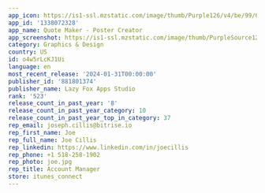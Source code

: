```yaml
---
app_icon: https://is1-ssl.mzstatic.com/image/thumb/Purple126/v4/be/99/02/be99025f-b832-faa9-55a0-9f6986e7e8e8/AppIcon-0-1x_U007epad-0-0-0-85-220-0.jpeg/1024x1024bb.png
app_id: '1338072328'
app_name: Quote Maker - Poster Creator
app_screenshot: https://is1-ssl.mzstatic.com/image/thumb/PurpleSource122/v4/7a/13/a2/7a13a286-dc81-4fcf-57af-b07c07df6823/bdf7722c-519c-4c63-9fac-24868dc9b49d_screen_1.jpg/1284x2778bb.png
category: Graphics & Design
country: US
id: o4w5rLcKJ1Ui
language: en
most_recent_release: '2024-01-31T00:00:00'
publisher_id: '881801374'
publisher_name: Lazy Fox Apps Studio
rank: '523'
release_count_in_past_year: '8'
release_count_in_past_year_category: 10
release_count_in_past_year_top_in_category: 37
rep_email: joseph.cillis@bitrise.io
rep_first_name: Joe
rep_full_name: Joe Cillis
rep_linkedin: https://www.linkedin.com/in/joecillis
rep_phone: +1 518-258-1902
rep_photo: joe.jpg
rep_title: Account Manager
store: itunes_connect
---
```


